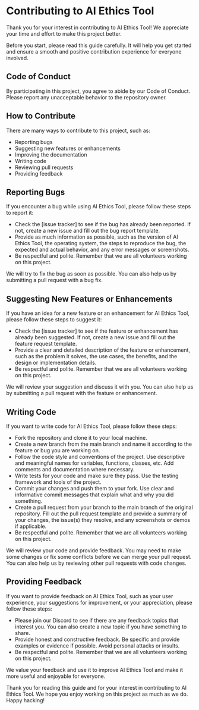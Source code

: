 # Contributing to AI Ethics Tool

Thank you for your interest in contributing to AI Ethics Tool! We appreciate your time and effort to make this project better. 

Before you start, please read this guide carefully. It will help you get started and ensure a smooth and positive contribution experience for everyone involved.

## Code of Conduct

By participating in this project, you agree to abide by our Code of Conduct. Please report any unacceptable behavior to the repository owner.

## How to Contribute

There are many ways to contribute to this project, such as:

- Reporting bugs
- Suggesting new features or enhancements
- Improving the documentation
- Writing code
- Reviewing pull requests
- Providing feedback

## Reporting Bugs

If you encounter a bug while using AI Ethics Tool, please follow these steps to report it:

- Check the [issue tracker] to see if the bug has already been reported. If not, create a new issue and fill out the bug report template.
- Provide as much information as possible, such as the version of AI Ethics Tool, the operating system, the steps to reproduce the bug, the expected and actual behavior, and any error messages or screenshots.
- Be respectful and polite. Remember that we are all volunteers working on this project.

We will try to fix the bug as soon as possible. You can also help us by submitting a pull request with a bug fix.

## Suggesting New Features or Enhancements

If you have an idea for a new feature or an enhancement for AI Ethics Tool, please follow these steps to suggest it:

- Check the [issue tracker] to see if the feature or enhancement has already been suggested. If not, create a new issue and fill out the feature request template.
- Provide a clear and detailed description of the feature or enhancement, such as the problem it solves, the use cases, the benefits, and the design or implementation details.
- Be respectful and polite. Remember that we are all volunteers working on this project.

We will review your suggestion and discuss it with you. You can also help us by submitting a pull request with the feature or enhancement.

## Writing Code

If you want to write code for AI Ethics Tool, please follow these steps:

- Fork the repository and clone it to your local machine.
- Create a new branch from the main branch and name it according to the feature or bug you are working on.
- Follow the code style and conventions of the project. Use descriptive and meaningful names for variables, functions, classes, etc. Add comments and documentation where necessary.
- Write tests for your code and make sure they pass. Use the testing framework and tools of the project.
- Commit your changes and push them to your fork. Use clear and informative commit messages that explain what and why you did something.
- Create a pull request from your branch to the main branch of the original repository. Fill out the pull request template and provide a summary of your changes, the issue(s) they resolve, and any screenshots or demos if applicable.
- Be respectful and polite. Remember that we are all volunteers working on this project.

We will review your code and provide feedback. You may need to make some changes or fix some conflicts before we can merge your pull request. You can also help us by reviewing other pull requests with code changes.

## Providing Feedback

If you want to provide feedback on AI Ethics Tool, such as your user experience, your suggestions for improvement, or your appreciation, please follow these steps:

- Please join our Discord to see if there are any feedback topics that interest you. You can also create a new topic if you have something to share.
- Provide honest and constructive feedback. Be specific and provide examples or evidence if possible. Avoid personal attacks or insults.
- Be respectful and polite. Remember that we are all volunteers working on this project.

We value your feedback and use it to improve AI Ethics Tool and make it more useful and enjoyable for everyone.

Thank you for reading this guide and for your interest in contributing to AI Ethics Tool. We hope you enjoy working on this project as much as we do. Happy hacking!
